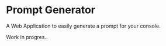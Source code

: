 # Prompt Generator

A Web Application to easily generate a prompt for your console.

Work in progres..